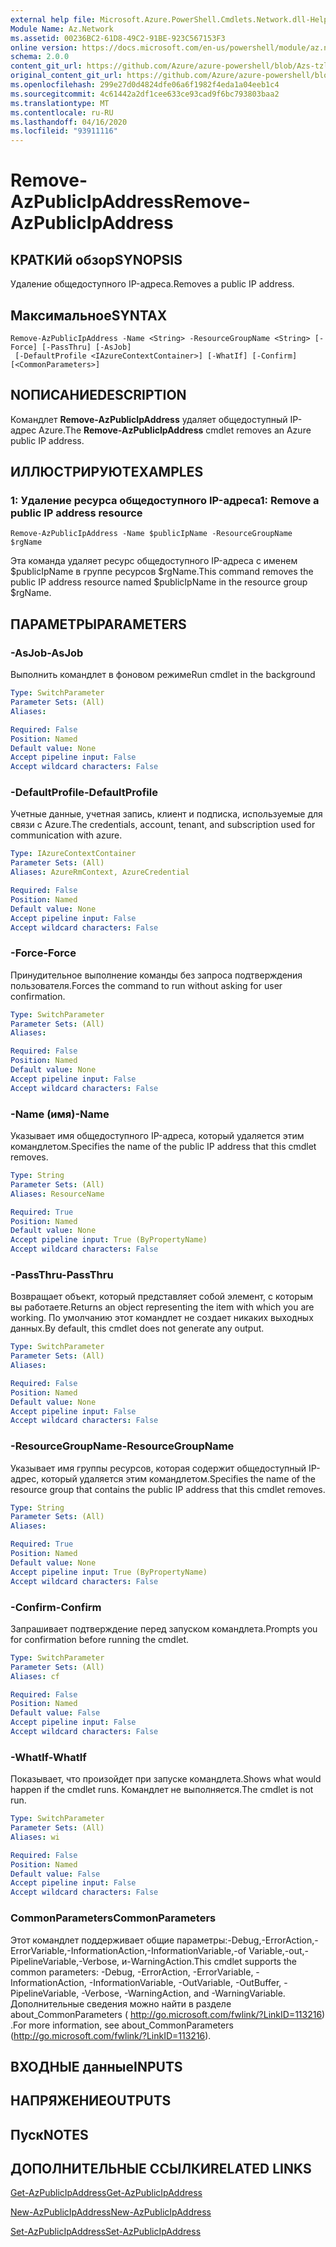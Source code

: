 ```yaml
---
external help file: Microsoft.Azure.PowerShell.Cmdlets.Network.dll-Help.xml
Module Name: Az.Network
ms.assetid: 00236BC2-61D8-49C2-91BE-923C567153F3
online version: https://docs.microsoft.com/en-us/powershell/module/az.network/remove-azpublicipaddress
schema: 2.0.0
content_git_url: https://github.com/Azure/azure-powershell/blob/Azs-tzl/src/Network/Network/help/Remove-AzPublicIpAddress.md
original_content_git_url: https://github.com/Azure/azure-powershell/blob/Azs-tzl/src/Network/Network/help/Remove-AzPublicIpAddress.md
ms.openlocfilehash: 299e27d0d4824dfe06a6f1982f4eda1a04eeb1c4
ms.sourcegitcommit: 4c61442a2df1cee633ce93cad9f6bc793803baa2
ms.translationtype: MT
ms.contentlocale: ru-RU
ms.lasthandoff: 04/16/2020
ms.locfileid: "93911116"
---
```

# <span data-ttu-id="5d1b6-101">Remove-AzPublicIpAddress</span><span class="sxs-lookup"><span data-stu-id="5d1b6-101">Remove-AzPublicIpAddress</span></span>

## <span data-ttu-id="5d1b6-102">КРАТКИй обзор</span><span class="sxs-lookup"><span data-stu-id="5d1b6-102">SYNOPSIS</span></span>
<span data-ttu-id="5d1b6-103">Удаление общедоступного IP-адреса.</span><span class="sxs-lookup"><span data-stu-id="5d1b6-103">Removes a public IP address.</span></span>

## <span data-ttu-id="5d1b6-104">Максимальное</span><span class="sxs-lookup"><span data-stu-id="5d1b6-104">SYNTAX</span></span>

```
Remove-AzPublicIpAddress -Name <String> -ResourceGroupName <String> [-Force] [-PassThru] [-AsJob]
 [-DefaultProfile <IAzureContextContainer>] [-WhatIf] [-Confirm] [<CommonParameters>]
```

## <span data-ttu-id="5d1b6-105">NОПИСАНИЕ</span><span class="sxs-lookup"><span data-stu-id="5d1b6-105">DESCRIPTION</span></span>
<span data-ttu-id="5d1b6-106">Командлет **Remove-AzPublicIpAddress** удаляет общедоступный IP-адрес Azure.</span><span class="sxs-lookup"><span data-stu-id="5d1b6-106">The **Remove-AzPublicIpAddress** cmdlet removes an Azure public IP address.</span></span>

## <span data-ttu-id="5d1b6-107">ИЛЛЮСТРИРУЮТ</span><span class="sxs-lookup"><span data-stu-id="5d1b6-107">EXAMPLES</span></span>

### <span data-ttu-id="5d1b6-108">1: Удаление ресурса общедоступного IP-адреса</span><span class="sxs-lookup"><span data-stu-id="5d1b6-108">1: Remove a public IP address resource</span></span>
```
Remove-AzPublicIpAddress -Name $publicIpName -ResourceGroupName $rgName
```

<span data-ttu-id="5d1b6-109">Эта команда удаляет ресурс общедоступного IP-адреса с именем $publicIpName в группе ресурсов $rgName.</span><span class="sxs-lookup"><span data-stu-id="5d1b6-109">This command removes the public IP address resource named $publicIpName in the resource group $rgName.</span></span>

## <span data-ttu-id="5d1b6-110">ПАРАМЕТРЫ</span><span class="sxs-lookup"><span data-stu-id="5d1b6-110">PARAMETERS</span></span>

### <span data-ttu-id="5d1b6-111">-AsJob</span><span class="sxs-lookup"><span data-stu-id="5d1b6-111">-AsJob</span></span>
<span data-ttu-id="5d1b6-112">Выполнить командлет в фоновом режиме</span><span class="sxs-lookup"><span data-stu-id="5d1b6-112">Run cmdlet in the background</span></span>

```yaml
Type: SwitchParameter
Parameter Sets: (All)
Aliases: 

Required: False
Position: Named
Default value: None
Accept pipeline input: False
Accept wildcard characters: False
```

### <span data-ttu-id="5d1b6-113">-DefaultProfile</span><span class="sxs-lookup"><span data-stu-id="5d1b6-113">-DefaultProfile</span></span>
<span data-ttu-id="5d1b6-114">Учетные данные, учетная запись, клиент и подписка, используемые для связи с Azure.</span><span class="sxs-lookup"><span data-stu-id="5d1b6-114">The credentials, account, tenant, and subscription used for communication with azure.</span></span>

```yaml
Type: IAzureContextContainer
Parameter Sets: (All)
Aliases: AzureRmContext, AzureCredential

Required: False
Position: Named
Default value: None
Accept pipeline input: False
Accept wildcard characters: False
```

### <span data-ttu-id="5d1b6-115">-Force</span><span class="sxs-lookup"><span data-stu-id="5d1b6-115">-Force</span></span>
<span data-ttu-id="5d1b6-116">Принудительное выполнение команды без запроса подтверждения пользователя.</span><span class="sxs-lookup"><span data-stu-id="5d1b6-116">Forces the command to run without asking for user confirmation.</span></span>

```yaml
Type: SwitchParameter
Parameter Sets: (All)
Aliases: 

Required: False
Position: Named
Default value: None
Accept pipeline input: False
Accept wildcard characters: False
```

### <span data-ttu-id="5d1b6-117">-Name (имя)</span><span class="sxs-lookup"><span data-stu-id="5d1b6-117">-Name</span></span>
<span data-ttu-id="5d1b6-118">Указывает имя общедоступного IP-адреса, который удаляется этим командлетом.</span><span class="sxs-lookup"><span data-stu-id="5d1b6-118">Specifies the name of the public IP address that this cmdlet removes.</span></span>

```yaml
Type: String
Parameter Sets: (All)
Aliases: ResourceName

Required: True
Position: Named
Default value: None
Accept pipeline input: True (ByPropertyName)
Accept wildcard characters: False
```

### <span data-ttu-id="5d1b6-119">-PassThru</span><span class="sxs-lookup"><span data-stu-id="5d1b6-119">-PassThru</span></span>
<span data-ttu-id="5d1b6-120">Возвращает объект, который представляет собой элемент, с которым вы работаете.</span><span class="sxs-lookup"><span data-stu-id="5d1b6-120">Returns an object representing the item with which you are working.</span></span>
<span data-ttu-id="5d1b6-121">По умолчанию этот командлет не создает никаких выходных данных.</span><span class="sxs-lookup"><span data-stu-id="5d1b6-121">By default, this cmdlet does not generate any output.</span></span>

```yaml
Type: SwitchParameter
Parameter Sets: (All)
Aliases: 

Required: False
Position: Named
Default value: None
Accept pipeline input: False
Accept wildcard characters: False
```

### <span data-ttu-id="5d1b6-122">-ResourceGroupName</span><span class="sxs-lookup"><span data-stu-id="5d1b6-122">-ResourceGroupName</span></span>
<span data-ttu-id="5d1b6-123">Указывает имя группы ресурсов, которая содержит общедоступный IP-адрес, который удаляется этим командлетом.</span><span class="sxs-lookup"><span data-stu-id="5d1b6-123">Specifies the name of the resource group that contains the public IP address that this cmdlet removes.</span></span>

```yaml
Type: String
Parameter Sets: (All)
Aliases: 

Required: True
Position: Named
Default value: None
Accept pipeline input: True (ByPropertyName)
Accept wildcard characters: False
```

### <span data-ttu-id="5d1b6-124">-Confirm</span><span class="sxs-lookup"><span data-stu-id="5d1b6-124">-Confirm</span></span>
<span data-ttu-id="5d1b6-125">Запрашивает подтверждение перед запуском командлета.</span><span class="sxs-lookup"><span data-stu-id="5d1b6-125">Prompts you for confirmation before running the cmdlet.</span></span>

```yaml
Type: SwitchParameter
Parameter Sets: (All)
Aliases: cf

Required: False
Position: Named
Default value: False
Accept pipeline input: False
Accept wildcard characters: False
```

### <span data-ttu-id="5d1b6-126">-WhatIf</span><span class="sxs-lookup"><span data-stu-id="5d1b6-126">-WhatIf</span></span>
<span data-ttu-id="5d1b6-127">Показывает, что произойдет при запуске командлета.</span><span class="sxs-lookup"><span data-stu-id="5d1b6-127">Shows what would happen if the cmdlet runs.</span></span>
<span data-ttu-id="5d1b6-128">Командлет не выполняется.</span><span class="sxs-lookup"><span data-stu-id="5d1b6-128">The cmdlet is not run.</span></span>

```yaml
Type: SwitchParameter
Parameter Sets: (All)
Aliases: wi

Required: False
Position: Named
Default value: False
Accept pipeline input: False
Accept wildcard characters: False
```

### <span data-ttu-id="5d1b6-129">CommonParameters</span><span class="sxs-lookup"><span data-stu-id="5d1b6-129">CommonParameters</span></span>
<span data-ttu-id="5d1b6-130">Этот командлет поддерживает общие параметры:-Debug,-ErrorAction,-ErrorVariable,-InformationAction,-InformationVariable,-of Variable,-out,-PipelineVariable,-Verbose, и-WarningAction.</span><span class="sxs-lookup"><span data-stu-id="5d1b6-130">This cmdlet supports the common parameters: -Debug, -ErrorAction, -ErrorVariable, -InformationAction, -InformationVariable, -OutVariable, -OutBuffer, -PipelineVariable, -Verbose, -WarningAction, and -WarningVariable.</span></span> <span data-ttu-id="5d1b6-131">Дополнительные сведения можно найти в разделе about_CommonParameters ( http://go.microsoft.com/fwlink/?LinkID=113216) .</span><span class="sxs-lookup"><span data-stu-id="5d1b6-131">For more information, see about_CommonParameters (http://go.microsoft.com/fwlink/?LinkID=113216).</span></span>

## <span data-ttu-id="5d1b6-132">ВХОДНЫЕ данные</span><span class="sxs-lookup"><span data-stu-id="5d1b6-132">INPUTS</span></span>

## <span data-ttu-id="5d1b6-133">НАПРЯЖЕНИЕ</span><span class="sxs-lookup"><span data-stu-id="5d1b6-133">OUTPUTS</span></span>

## <span data-ttu-id="5d1b6-134">Пуск</span><span class="sxs-lookup"><span data-stu-id="5d1b6-134">NOTES</span></span>

## <span data-ttu-id="5d1b6-135">ДОПОЛНИТЕЛЬНЫЕ ССЫЛКИ</span><span class="sxs-lookup"><span data-stu-id="5d1b6-135">RELATED LINKS</span></span>

[<span data-ttu-id="5d1b6-136">Get-AzPublicIpAddress</span><span class="sxs-lookup"><span data-stu-id="5d1b6-136">Get-AzPublicIpAddress</span></span>](./Get-AzPublicIpAddress.md)

[<span data-ttu-id="5d1b6-137">New-AzPublicIpAddress</span><span class="sxs-lookup"><span data-stu-id="5d1b6-137">New-AzPublicIpAddress</span></span>](./New-AzPublicIpAddress.md)

[<span data-ttu-id="5d1b6-138">Set-AzPublicIpAddress</span><span class="sxs-lookup"><span data-stu-id="5d1b6-138">Set-AzPublicIpAddress</span></span>](./Set-AzPublicIpAddress.md)


